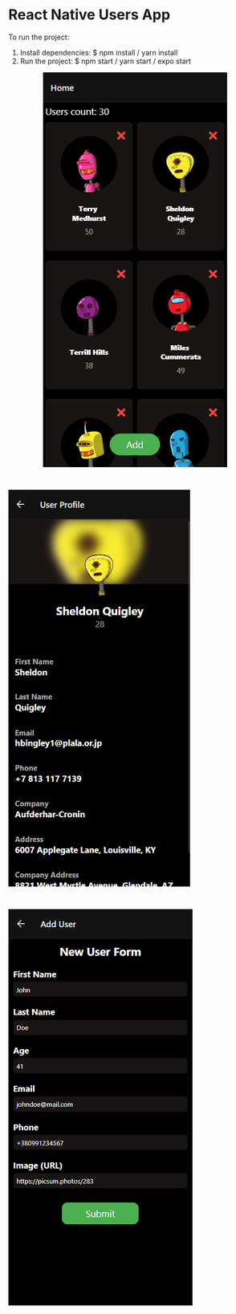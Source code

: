 <h1 text-align="center" > React Native Users App </h1>

To run the project:

1. Install dependencies:
   $ npm install / yarn install
2. Run the project:
   $ npm start / yarn start / expo start
<p align="center"> <img align="center" src="./src/assets/images//screenshot1.png?raw=true&style=centerme" /> </p>
<br>

<p> <img align="center" src="./src//assets//images/screenshot2.png?raw=true&style=centerme" /> </p>
<br>

<p> <img align="center" src="./src//assets//images/screenshot3.png?raw=true&style=centerme" /> </p>

